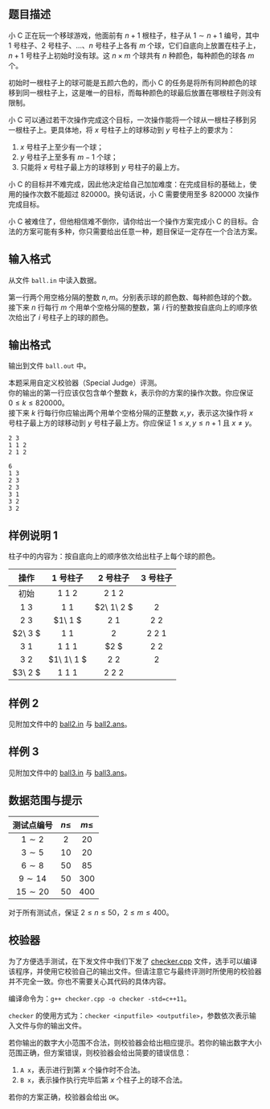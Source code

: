 ## 题目描述

小 C 正在玩一个移球游戏，他面前有 $n + 1$ 根柱子，柱子从 $1\sim n + 1$ 编号，其中 $1$ 号柱子、$2$ 号柱子、$\dots$、$n$ 号柱子上各有 $m$ 个球，它们自底向上放置在柱子上，$n + 1$ 号柱子上初始时没有球。这 $n\times m$ 个球共有 $n$ 种颜色，每种颜色的球各 $m$ 个。

初始时一根柱子上的球可能是五颜六色的，而小 C 的任务是将所有同种颜色的球移到同一根柱子上，这是唯一的目标，而每种颜色的球最后放置在哪根柱子则没有限制。

小 C 可以通过若干次操作完成这个目标，一次操作能将一个球从一根柱子移到另一根柱子上。更具体地，将 $x$ 号柱子上的球移动到 $y$ 号柱子上的要求为：
1. $x$ 号柱子上至少有一个球；
2. $y$ 号柱子上至多有 $m - 1$ 个球；
3. 只能将 $x$ 号柱子最上方的球移到 $y$ 号柱子的最上方。

小 C 的目标并不难完成，因此他决定给自己加加难度：在完成目标的基础上，使用的操作次数不能超过 $820000$。换句话说，小 C 需要使用至多 $820000$ 次操作完成目标。

小 C 被难住了，但他相信难不倒你，请你给出一个操作方案完成小 C 的目标。合法的方案可能有多种，你只需要给出任意一种，题目保证一定存在一个合法方案。

## 输入格式

从文件 `ball.in` 中读入数据。

第一行两个用空格分隔的整数 $n,m$。分别表示球的颜色数、每种颜色球的个数。  
接下来 $n$ 行每行 $m$ 个用单个空格分隔的整数，第 $i$ 行的整数按自底向上的顺序依次给出了 $i$ 号柱子上的球的颜色。

## 输出格式

输出到文件 `ball.out` 中。

本题采用自定义校验器（Special Judge）评测。  
你的输出的第一行应该仅包含单个整数 $k$，表示你的方案的操作次数。你应保证
$0\le k\le 820000$。  
接下来 $k$ 行每行你应输出两个用单个空格分隔的正整数 $x, y$，表示这次操作将 $x$ 号柱子最上方的球移动到 $y$ 号柱子最上方。你应保证 $1\le x, y\le n + 1$ 且 $x \neq y$。

```input1
2 3
1 1 2
2 1 2
```

```output1
6
1 3
2 3
2 3
3 1
3 2
3 2
```

## 样例说明 1

柱子中的内容为：按自底向上的顺序依次给出柱子上每个球的颜色。

|  操作  | $1$ 号柱子 | $2$ 号柱子 | $3$ 号柱子 |
| :----: | :--------: | :--------: | :--------: |
|  初始  | $1\ 1\ 2$  | $2\ 1\ 2$  |            |
| $1\ 3$ |   $1\ 1$   | $2\ 1\ 2 $  |    $2$     |
| $2\ 3$ |   $1\ 1 $   |   $2\ 1$   |   $2\ 2$   |
| $2\ 3 $ |   $1\ 1$   |    $2$     | $2\ 2\ 1$  |
| $3\ 1$ | $1\ 1\ 1$  |    $2 $     |   $2\ 2$   |
| $3\ 2$ | $1\ 1\ 1 $  |   $2\ 2$   |    $2$     |
| $3\ 2 $ | $1\ 1\ 1$  | $2\ 2\ 2$  |            |


## 样例 2

见附加文件中的 [ball2.in](file://ball2.in) 与 [ball2.ans](file://ball2.ans)。

## 样例 3

见附加文件中的 [ball3.in](file://ball3.in) 与 [ball3.ans](file://ball3.ans)。

## 数据范围与提示

| 测试点编号  | $n\le$ | $m\le$ |
| :---------: | :----: | :----: |
|  $1\sim 2$  |  $2$   |  $20$  |
|  $3\sim 5$  |  $10$  |  $20$  |
|  $6\sim 8$  |  $50$  |  $85$  |
| $9\sim 14$  |  $50$  | $300$  |
| $15\sim 20$ |  $50$  | $400$  |

对于所有测试点，保证 $2\le n\le 50$，$2\le m\le 400$。

## 校验器

为了方便选手测试，在下发文件中我们下发了 [checker.cpp](file://checker.cpp) 文件，选手可以编译该程序，并使用它校验自己的输出文件。但请注意它与最终评测时所使用的校验器并不完全一致。你也不需要关心其代码的具体内容。

编译命令为：`g++ checker.cpp -o checker -std=c++11`。

`checker` 的使用方式为：`checker <inputfile> <outputfile>`，参数依次表示输入文件与你的输出文件。

若你输出的数字大小范围不合法，则校验器会给出相应提示。若你的输出数字大小范围正确，但方案错误，则校验器会给出简要的错误信息：

1. `A x`，表示进行到第 $x$ 个操作时不合法。
2. `B x`，表示操作执行完毕后第 $x$ 个柱子上的球不合法。

若你的方案正确，校验器会给出 `OK`。